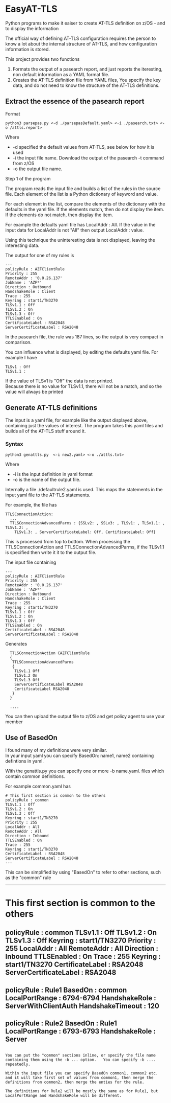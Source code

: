 # EasyAT-TLS
Python programs to make it eaiser to create AT-TLS definition on z/OS - and to display the information

The official way of defining AT-TLS configuration requires the person to know a lot about the internal structure
of AT-TLS, and how configuration information is stored.

This project provides two functions

1. Formats the output of a pasearch report, and just reports the iteresting, non default information as a YAML format file.
1. Creates the AT-TLS definition file from YAML files, You specify the key data, and do not need to know the structure of the AT-TLS definitions.

## Extract the essence of the pasearch report 
Format

```
python3 parsepas.py <-d ./parsepasDefault.yaml> <-i ./pasearch.txt> <-o /attls.report>
```

Where 

- -d specified the default values from AT-TLS, see below for how it is used
- -i the input file name.  Download the output of the pasearch -t command from z/OS
- -o the output file name.


Step 1 of the program

The program reads the input file and builds a list of the rules in the source file.   Each element of the list is a Python dictionary of keyword and value.

For each element in the list, compare the elements of the dictionary with the defaults in the yaml file.  If the elements match, then do not display the item.  If the elements do not match, then display the item.

For example the defaults yaml file has LocalAddr : All.   If the value in the input data for LocalAddr is not "All" then output LocalAddr : value.

Using this technique the uninteresting data is not displayed, leaving the interesting data.

The output for one of my rules is
```
---
policyRule : AZFClientRule
Priority : 255
RemoteAddr : '0.0.26.137'
JobName : 'AZF*'
Direction : Outbound
HandshakeRole : Client
Trace : 255
Keyring : start1/TN3270
TLSv1.1 : Off
TLSv1.2 : On
TLSv1.3 : Off
TTLSEnabled : On
CertificateLabel : RSA2048
ServerCertificateLabel : RSA2048

```

In the pasearch file, the rule was 187 lines, so the output is very compact in comparison.

You can influence what is displayed, by editing the defaults yaml file.  For example I have
```
TLSv1 : Off
TLSv1.1 : 
```

If the value of TLSv1 is "Off" the data is not printed.   
Because there is no value for TLSv1.1, there will not be a match, and so the value will always be printed


## Generate AT-TLS definitions

The input is a yaml file, for example like the output displayed above, containing just the values of interest.
The program takes this yaml files and builds all of the AT-TLS stuff around it.

### Syntax

```
python3 genattls.py  <-i new2.yaml> <-o ./attls.txt>
```

Where

- -i is the input definition in yaml format
- -o is the name of the output file.

Internally a file ./defaultrule2.yaml is used.  This maps the statements in the input yaml file to the AT-TLS statements.

For example, the file has
```
TTLSConnectionAction:
  ...
  TTLSConnectionAdvancedParms : {SSLv2: , SSLv3: , TLSv1: , TLSv1.1: , TLSv1.2: ,
    TLSv1.3: , ServerCertificateLabel: Off, CertificateLabel: Off}
```

This is processed from top to bottom.
When processing the TTLSConnectionAction and TTLSConnectionAdvancedParms, if the TLSv1.1 is specified 
then write it it to the output file.

The input file containing

```
---
policyRule : AZFClientRule
Priority : 255
RemoteAddr : '0.0.26.137'
JobName : 'AZF*'
Direction : Outbound
HandshakeRole : Client
Trace : 255
Keyring : start1/TN3270
TLSv1.1 : Off
TLSv1.2 : On
TLSv1.3 : Off
TTLSEnabled : On
CertificateLabel : RSA2048
ServerCertificateLabel : RSA2048

```

Generates

```
  TTLSConnectionAction CAZFClientRule
  {
   TTLSConnectionAdvancedParms
   {
    TLSv1.1 Off
    TLSv1.2 On
    TLSv1.3 Off
    ServerCertificateLabel RSA2048
    CertificateLabel RSA2048
   }
  }

  ....

```

You can then upload the output file to z/OS and get policy agent to use your member

## Use of BasedOn

I found many of my definitions were very similar.  
In your input yaml you can specify BasedOn: name1, name2 containing defintions in yaml.

With the genattls.py you can specify one or more -b name.yaml. files which contain common definitions.  

For example  common.yaml has
```
# This first section is common to the others
policyRule : common
TLSv1.1 : Off
TLSv1.2 : On
TLSv1.3 : Off
Keyring : start1/TN3270
Priority : 255
LocalAddr : All
RemoteAddr : All
Direction : Inbound
TTLSEnabled : On
Trace : 255
Keyring : start1/TN3270
CertificateLabel : RSA2048
ServerCertificateLabel : RSA2048
---
```

This can be simplified by using "BasedOn" to refer to other sections, such as the "common" rule

---
# This first section is common to the others
policyRule : common
TLSv1.1 : Off
TLSv1.2 : On
TLSv1.3 : Off
Keyring : start1/TN3270
Priority : 255
LocalAddr : All
RemoteAddr : All
Direction : Inbound
TTLSEnabled : On
Trace : 255
Keyring : start1/TN3270
CertificateLabel : RSA2048
ServerCertificateLabel : RSA2048
---
policyRule : Rule1
BasedOn : common
LocalPortRange : 6794-6794
HandshakeRole : ServerWithClientAuth
HandshakeTimeout : 120
---
policyRule : Rule2
BasedOn : Rule1
LocalPortRange : 6793-6793
HandshakeRole : Server
---
```

You can put the "common" sections inline, or specify the file name containing them using the -b ... option.   You can specify -b .... repeatedly.

Within the input file you can specify BasedOn common1, common2 etc. and it will take first set of values from common1, then merge the definitions from common2, then merge the enties for the rule.

The definitions for Rule2 will be mostly the same as for Rule1, but LocalPortRange and HandshakeRole will be different.

